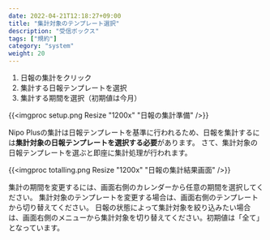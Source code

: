 ```yaml
---
date: 2022-04-21T12:18:27+09:00
title: "集計対象のテンプレート選択"
description: "受信ボックス"
tags: ["規約"]
category: "system"
weight: 20
---
```



1. 日報の集計をクリック
1. 集計する日報テンプレートを選択
1. 集計する期間を選択（初期値は今月）

{{<imgproc setup.png Resize "1200x" "日報の集計準備" />}}

Nipo Plusの集計は日報テンプレートを基準に行われるため、日報を集計するには**集計対象の日報テンプレートを選択する必要**があります。
さて、集計対象の日報テンプレートを選ぶと即座に集計処理が行われます。

{{<imgproc totalling.png Resize "1200x" "日報の集計結果画面" />}}

集計の期間を変更するには、画面右側のカレンダーから任意の期間を選択してください。
集計対象のテンプレートを変更する場合は、画面右側のテンプレートから切り替えてください。
日報の状態によって集計対象を絞り込みたい場合は、画面右側のメニューから集計対象を切り替えてください。初期値は「全て」となっています。
